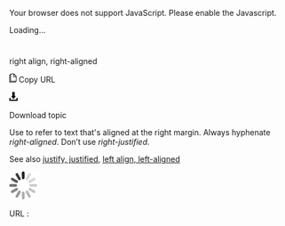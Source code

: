﻿Your browser does not support JavaScript. Please enable the Javascript.

Loading...

# 

right align, right-aligned

![Copy URL](media/right-align-right-aligned/Copy.png)
Copy URL

![Download](media/right-align-right-aligned/Download.png)

Download topic

Use to refer to text that's aligned at the right margin. Always hyphenate *right-aligned*. Don’t use *right-justified*.

See also [justify, justified](https://worldready.cloudapp.net/Styleguide/Read?id=2700&topicid=28815), [left align, left-aligned](https://worldready.cloudapp.net/Styleguide/Read?id=2700&topicid=28817)

![In progress](media/right-align-right-aligned/activity-large.gif)

URL :
